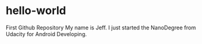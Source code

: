 # hello-world
First Github Repository
My name is Jeff. I just started the NanoDegree from Udacity for Android Developing.
